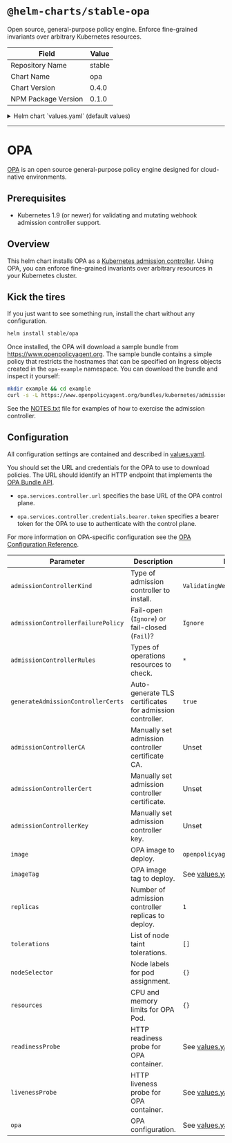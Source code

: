# `@helm-charts/stable-opa`

Open source, general-purpose policy engine. Enforce fine-grained invariants over arbitrary Kubernetes resources.

| Field               | Value  |
| ------------------- | ------ |
| Repository Name     | stable |
| Chart Name          | opa    |
| Chart Version       | 0.4.0  |
| NPM Package Version | 0.1.0  |

<details>

<summary>Helm chart `values.yaml` (default values)</summary>

```yaml
# Default values for opa.
# -----------------------
#
# The 'opa' key embeds an OPA configuration file. See
# https://www.openpolicyagent.org/docs/configuration.html for more details.
opa:
  services:
    controller:
      url: 'https://www.openpolicyagent.org'
  bundle:
    service: controller
    name: 'helm-kubernetes-quickstart'
  default_decision: '/helm_kubernetes_quickstart/main'

# To enforce mutating policies, change to MutatingWebhookConfiguration.
admissionControllerKind: ValidatingWebhookConfiguration

# To _fail closed_ on failures, change to Fail. During initial testing, we
# recommend leaving the failure policy as Ignore.
admissionControllerFailurePolicy: Ignore

# To restrict the kinds of operations and resources that are subject to OPA
# policy checks, see the settings below. By default, all resources and
# operations are subject to OPA policy checks.
admissionControllerRules:
  - operations: ['*']
    apiGroups: ['*']
    apiVersions: ['*']
    resources: ['*']

# The helm Chart will automatically generate a CA and server certificate for
# the OPA. If you want to supply your own certificates, set the field below to
# false and add the PEM encoded CA certificate and server key pair below.
#
# WARNING: The common name name in the server certificate MUST match the
# hostname of the service that exposes the OPA to the apiserver. For example.
# if the service name is created in the "default" nanamespace with name "opa"
# the common name MUST be set to "opa.default.svc".
#
# If the common name is not set correctly, the apiserver will refuse to
# communicate with the OPA.
generateAdmissionControllerCerts: true
admissionControllerCA: ''
admissionControllerCert: ''
admissionControllerKey: ''

authz:
  # Disable if you don't want authorization.
  # Mostly useful for debugging.
  enabled: true

# Docker image and tag to deploy.
image: openpolicyagent/opa
imageTag: 0.10.5
imagePullPolicy: IfNotPresent

mgmt:
  enabled: true
  image: openpolicyagent/kube-mgmt
  imageTag: 0.8
  imagePullPolicy: IfNotPresent
  extraArgs: []
  configmapPolicies:
    enabled: false
    namespaces: [opa, kube-federation-scheduling-policy]
    requireLabel: true
  replicate:
    # NOTE IF you use these, remember to update the RBAC rules above to allow
    #      permissions to replicate these things
    cluster: []
    #     - [group/]version/resource
    namespace: []
    #     - [group/]version/resource
    path: kubernetes

# Number of OPA replicas to deploy. OPA maintains an eventually consistent
# cache of policies and data. If you want high availability you can deploy two
# or more replicas.
replicas: 1

# To control how the OPA is scheduled on the cluster, set the tolerations and
# nodeSelector values below. For example, to deploy OPA onto the master nodes:
#
# tolerations: [{key: "node-role.kubernetes.io/master", effect: NoSchedule, operator: Exists}]
# nodeSelector: {"kubernetes.io/role": "master"}
tolerations: []
nodeSelector: {}

# To control the CPU and memory resource limits and requests for OPA, set the
# field below.
resources: {}

rbac:
  # If true, create & use RBAC resources
  #
  create: true
  rules:
    cluster: []
    # - apiGroups:
    #     - ""
    #   resources:
    #   - namespaces
    #   verbs:
    #   - get
    #   - list
    #   - watch

serviceAccount:
  # Specifies whether a ServiceAccount should be created
  create: true
  # The name of the ServiceAccount to use.
  # If not set and create is true, a name is generated using the fullname template
  name:

# This proxy allows opa to make Kubernetes SubjectAccessReview checks against the
# Kubernetes API. You can get a rego function at github.com/open-policy-agent/library
sar:
  enabled: false
  image: lachlanevenson/k8s-kubectl
  imageTag: latest
  imagePullPolicy: IfNotPresent

# To control the liveness and readiness probes change the fields below.
readinessProbe:
  httpGet:
    path: /
    scheme: HTTPS
    port: 443
    initialDelaySeconds: 3
    periodSeconds: 5
livenessProbe:
  httpGet:
    path: /
    scheme: HTTPS
    port: 443
    initialDelaySeconds: 3
    periodSeconds: 5
```

</details>

---

# OPA

[OPA](https://www.openpolicyagent.org) is an open source general-purpose policy
engine designed for cloud-native environments.

## Prerequisites

- Kubernetes 1.9 (or newer) for validating and mutating webhook admission
  controller support.

## Overview

This helm chart installs OPA as a [Kubernetes admission
controller](https://kubernetes.io/docs/reference/access-authn-authz/admission-controllers/).
Using OPA, you can enforce fine-grained invariants over arbitrary resources in
your Kubernetes cluster.

## Kick the tires

If you just want to see something run, install the chart without any
configuration.

```bash
helm install stable/opa
```

Once installed, the OPA will download a sample bundle from
https://www.openpolicyagent.org. The sample bundle contains a simple policy that
restricts the hostnames that can be specified on Ingress objects created in the
`opa-example` namespace. You can download the bundle and inspect it yourself:

```bash
mkdir example && cd example
curl -s -L https://www.openpolicyagent.org/bundles/kubernetes/admission | tar xzv
```

See the [NOTES.txt](./templates/NOTES.txt) file for examples of how to exercise
the admission controller.

## Configuration

All configuration settings are contained and described in
[values.yaml](values.yaml).

You should set the URL and credentials for the OPA to use to download policies.
The URL should identify an HTTP endpoint that implements the [OPA Bundle
API](https://www.openpolicyagent.org/docs/bundles.html).

- `opa.services.controller.url` specifies the base URL of the OPA control plane.

- `opa.services.controller.credentials.bearer.token` specifies a bearer token
  for the OPA to use to authenticate with the control plane.

For more information on OPA-specific configuration see the [OPA Configuration
Reference](https://www.openpolicyagent.org/docs/configuration.html).

| Parameter                          | Description                                              | Default                          |
| ---------------------------------- | -------------------------------------------------------- | -------------------------------- |
| `admissionControllerKind`          | Type of admission controller to install.                 | `ValidatingWebhookConfiguration` |
| `admissionControllerFailurePolicy` | Fail-open (`Ignore`) or fail-closed (`Fail`)?            | `Ignore`                         |
| `admissionControllerRules`         | Types of operations resources to check.                  | `*`                              |
| `generateAdmissionControllerCerts` | Auto-generate TLS certificates for admission controller. | `true`                           |
| `admissionControllerCA`            | Manually set admission controller certificate CA.        | Unset                            |
| `admissionControllerCert`          | Manually set admission controller certificate.           | Unset                            |
| `admissionControllerKey`           | Manually set admission controller key.                   | Unset                            |
| `image`                            | OPA image to deploy.                                     | `openpolicyagent/opa`            |
| `imageTag`                         | OPA image tag to deploy.                                 | See [values.yaml](values.yaml)   |
| `replicas`                         | Number of admission controller replicas to deploy.       | `1`                              |
| `tolerations`                      | List of node taint tolerations.                          | `[]`                             |
| `nodeSelector`                     | Node labels for pod assignment.                          | `{}`                             |
| `resources`                        | CPU and memory limits for OPA Pod.                       | `{}`                             |
| `readinessProbe`                   | HTTP readiness probe for OPA container.                  | See [values.yaml](values.yaml)   |
| `livenessProbe`                    | HTTP liveness probe for OPA container.                   | See [values.yaml](values.yaml)   |
| `opa`                              | OPA configuration.                                       | See [values.yaml](values.yaml)   |
